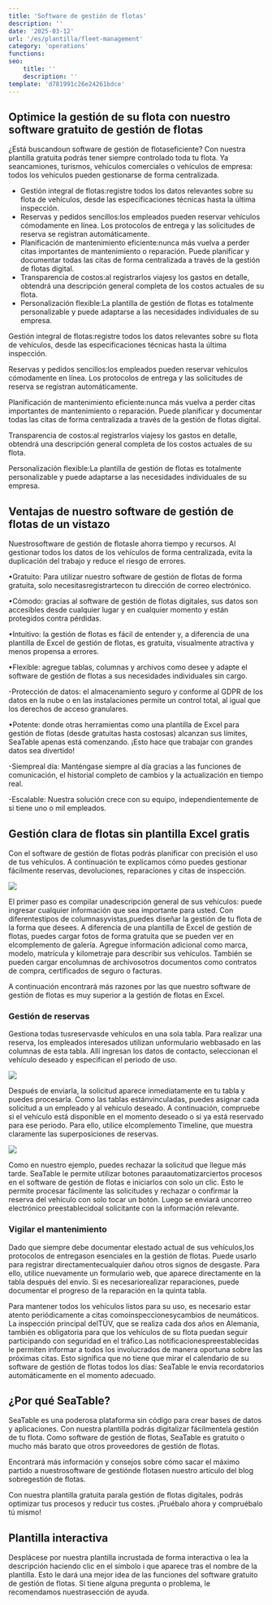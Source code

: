 ```yaml
---
title: 'Software de gestión de flotas'
description: ''
date: '2025-03-12'
url: '/es/plantilla/fleet-management'
category: 'operations'
functions:
seo:
    title: ''
    description: ''
template: 'd781991c26e24261bdce'
---
```


## Optimice la gestión de su flota con nuestro software gratuito de gestión de flotas

¿Está buscandoun software de gestión de flotaseficiente? Con nuestra plantilla gratuita podrás tener siempre controlado toda tu flota. Ya seancamiones, turismos, vehículos comerciales o vehículos de empresa: todos los vehículos pueden gestionarse de forma centralizada.

- Gestión integral de flotas:registre todos los datos relevantes sobre su flota de vehículos, desde las especificaciones técnicas hasta la última inspección.
- Reservas y pedidos sencillos:los empleados pueden reservar vehículos cómodamente en línea. Los protocolos de entrega y las solicitudes de reserva se registran automáticamente.
- Planificación de mantenimiento eficiente:nunca más vuelva a perder citas importantes de mantenimiento o reparación. Puede planificar y documentar todas las citas de forma centralizada a través de la gestión de flotas digital.
- Transparencia de costos:al registrarlos viajesy los gastos en detalle, obtendrá una descripción general completa de los costos actuales de su flota.
- Personalización flexible:La plantilla de gestión de flotas es totalmente personalizable y puede adaptarse a las necesidades individuales de su empresa.

Gestión integral de flotas:registre todos los datos relevantes sobre su flota de vehículos, desde las especificaciones técnicas hasta la última inspección.

Reservas y pedidos sencillos:los empleados pueden reservar vehículos cómodamente en línea. Los protocolos de entrega y las solicitudes de reserva se registran automáticamente.

Planificación de mantenimiento eficiente:nunca más vuelva a perder citas importantes de mantenimiento o reparación. Puede planificar y documentar todas las citas de forma centralizada a través de la gestión de flotas digital.

Transparencia de costos:al registrarlos viajesy los gastos en detalle, obtendrá una descripción general completa de los costos actuales de su flota.

Personalización flexible:La plantilla de gestión de flotas es totalmente personalizable y puede adaptarse a las necesidades individuales de su empresa.

## Ventajas de nuestro software de gestión de flotas de un vistazo

Nuestrosoftware de gestión de flotasle ahorra tiempo y recursos. Al gestionar todos los datos de los vehículos de forma centralizada, evita la duplicación del trabajo y reduce el riesgo de errores.

•Gratuito: Para utilizar nuestro software de gestión de flotas de forma gratuita, solo necesitasregistrartecon tu dirección de correo electrónico.

•Cómodo: gracias al software de gestión de flotas digitales, sus datos son accesibles desde cualquier lugar y en cualquier momento y están protegidos contra pérdidas.

•Intuitivo: la gestión de flotas es fácil de entender y, a diferencia de una plantilla de Excel de gestión de flotas, es gratuita, visualmente atractiva y menos propensa a errores.

•Flexible: agregue tablas, columnas y archivos como desee y adapte el software de gestión de flotas a sus necesidades individuales sin cargo.

-Protección de datos: el almacenamiento seguro y conforme al GDPR de los datos en la nube o en las instalaciones permite un control total, al igual que los derechos de acceso granulares.

•Potente: donde otras herramientas como una plantilla de Excel para gestión de flotas (desde gratuitas hasta costosas) alcanzan sus límites, SeaTable apenas está comenzando. ¡Esto hace que trabajar con grandes datos sea divertido!

-Siempreal día: Manténgase siempre al día gracias a las funciones de comunicación, el historial completo de cambios y la actualización en tiempo real.

-Escalable: Nuestra solución crece con su equipo, independientemente de si tiene uno o mil empleados.

## Gestión clara de flotas sin plantilla Excel gratis

Con el software de gestión de flotas podrás planificar con precisión el uso de tus vehículos. A continuación te explicamos cómo puedes gestionar fácilmente reservas, devoluciones, reparaciones y citas de inspección.

![](images/image-1739373488166.png)

El primer paso es compilar unadescripción general de sus vehículos: puede ingresar cualquier información que sea importante para usted. Con diferentestipos de columnasyvistas,puedes diseñar la gestión de tu flota de la forma que desees. A diferencia de una plantilla de Excel de gestión de flotas, puedes cargar fotos de forma gratuita que se pueden ver en elcomplemento de galería. Agregue información adicional como marca, modelo, matrícula y kilometraje para describir sus vehículos. También se pueden cargar encolumnas de archivosotros documentos como contratos de compra, certificados de seguro o facturas.

A continuación encontrará más razones por las que nuestro software de gestión de flotas es muy superior a la gestión de flotas en Excel.

### Gestión de reservas

Gestiona todas tusreservasde vehículos en una sola tabla. Para realizar una reserva, los empleados interesados utilizan unformulario webbasado en las columnas de esta tabla. Allí ingresan los datos de contacto, seleccionan el vehículo deseado y especifican el periodo de uso.

![](images/vehicle-request.png)

Después de enviarla, la solicitud aparece inmediatamente en tu tabla y puedes procesarla. Como las tablas estánvinculadas, puedes asignar cada solicitud a un empleado y al vehículo deseado. A continuación, compruebe si el vehículo está disponible en el momento deseado o si ya está reservado para ese periodo. Para ello, utilice elcomplemento Timeline, que muestra claramente las superposiciones de reservas.

![](images/Booked-vehicles.png)

Como en nuestro ejemplo, puedes rechazar la solicitud que llegue más tarde. SeaTable le permite utilizar botones paraautomatizarciertos procesos en el software de gestión de flotas e iniciarlos con solo un clic. Esto le permite procesar fácilmente las solicitudes y rechazar o confirmar la reserva del vehículo con solo tocar un botón. Luego se enviará uncorreo electrónico preestablecidoal solicitante con la información relevante.

### Vigilar el mantenimiento

Dado que siempre debe documentar elestado actual de sus vehículos,los protocolos de entregason esenciales en la gestión de flotas. Puede usarlo para registrar directamentecualquier dañou otros signos de desgaste. Para ello, utilice nuevamente un formulario web, que aparece directamente en la tabla después del envío. Si es necesariorealizar reparaciones, puede documentar el progreso de la reparación en la quinta tabla.

Para mantener todos los vehículos listos para su uso, es necesario estar atento periódicamente a citas comoinspeccionesycambios de neumáticos. La inspección principal delTÜV, que se realiza cada dos años en Alemania, también es obligatoria para que los vehículos de su flota puedan seguir participando con seguridad en el tráfico.Las notificacionespreestablecidas le permiten informar a todos los involucrados de manera oportuna sobre las próximas citas. Esto significa que no tiene que mirar el calendario de su software de gestión de flotas todos los días: SeaTable le envía recordatorios automáticamente en el momento adecuado.

## ¿Por qué SeaTable?

SeaTable es una poderosa plataforma sin código para crear bases de datos y aplicaciones. Con nuestra plantilla podrás digitalizar fácilmentela gestión de tu flota. Como software de gestión de flotas, SeaTable es gratuito o mucho más barato que otros proveedores de gestión de flotas.

Encontrará más información y consejos sobre cómo sacar el máximo partido a nuestrosoftware de gestiónde flotasen nuestro artículo del blog sobregestión de flotas.

Con nuestra plantilla gratuita parala gestión de flotas digitales, podrás optimizar tus procesos y reducir tus costes. ¡Pruébalo ahora y compruébalo tú mismo!

## Plantilla interactiva

Desplácese por nuestra plantilla incrustada de forma interactiva o lea la descripción haciendo clic en el símbolo i que aparece tras el nombre de la plantilla. Esto le dará una mejor idea de las funciones del software gratuito de gestión de flotas. Si tiene alguna pregunta o problema, le recomendamos nuestrasección de ayuda.
